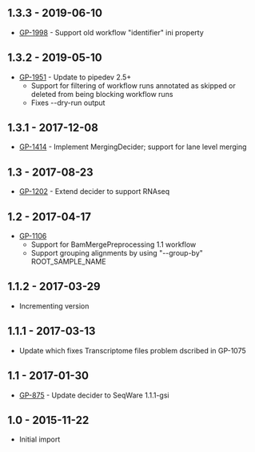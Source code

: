 ## 1.3.3 - 2019-06-10
- [GP-1998](https://jira.oicr.on.ca/browse/GP-1998) - Support old workflow "identifier" ini property

## 1.3.2 - 2019-05-10
- [GP-1951](https://jira.oicr.on.ca/browse/GP-1951) - Update to pipedev 2.5+
  - Support for filtering of workflow runs annotated as skipped or deleted from being blocking workflow runs
  - Fixes --dry-run output

## 1.3.1 - 2017-12-08
- [GP-1414](https://jira.oicr.on.ca/browse/GP-1414) - Implement MergingDecider; support for lane level merging

## 1.3 - 2017-08-23
- [GP-1202](https://jira.oicr.on.ca/browse/GP-1202) - Extend decider to support RNAseq

## 1.2 - 2017-04-17
- [GP-1106](https://jira.oicr.on.ca/browse/GP-1106)
    - Support for BamMergePreprocessing 1.1 workflow
    - Support grouping alignments by using "--group-by" ROOT_SAMPLE_NAME

## 1.1.2 - 2017-03-29
- Incrementing version

## 1.1.1 - 2017-03-13
- Update which fixes Transcriptome files problem dscribed in GP-1075

## 1.1 - 2017-01-30
- [GP-875](https://jira.oicr.on.ca/browse/GP-875) - Update decider to SeqWare 1.1.1-gsi

## 1.0 - 2015-11-22
- Initial import
